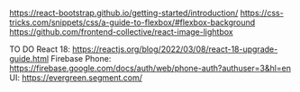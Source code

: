 https://react-bootstrap.github.io/getting-started/introduction/
https://css-tricks.com/snippets/css/a-guide-to-flexbox/#flexbox-background
https://github.com/frontend-collective/react-image-lightbox


TO DO
React 18: https://reactjs.org/blog/2022/03/08/react-18-upgrade-guide.html
Firebase Phone: https://firebase.google.com/docs/auth/web/phone-auth?authuser=3&hl=en
UI: https://evergreen.segment.com/